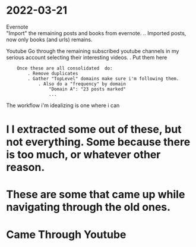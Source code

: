 # 2022-03-21

Evernote        
        "Import" the remaining posts and books from evernote.
            .. Imported posts, now only books (and urls) remains.

Youtube
        Go through the remaining subscribed youtube channels in my serious account selecting their interesting videos.
            . Put them here
    
        Once these are all consolidated  do:
            . Remove duplicates
            . Gather "TopLevel" domains make sure i'm following them.
                . Also do a "frequency" by domain
                    "Domain A": "23 posts marked" 
                    ... 


The workflow i'm idealizing is one where i can 
 #  I I extracted some  out of these, but not everything. Some because there is too much, or whatever other reason.



# These are some that came up while navigating through the old ones. 

# Came Through Youtube


